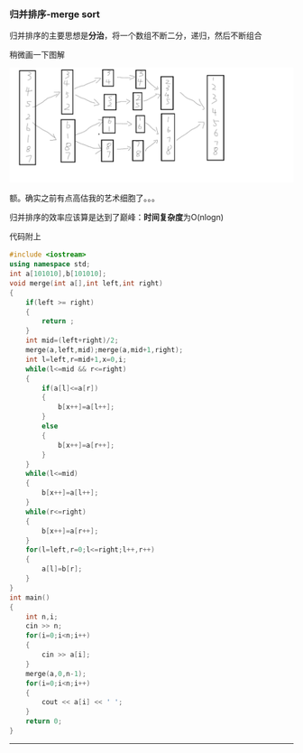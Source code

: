 ### 归并排序-merge sort ###

归并排序的主要思想是**分治**，将一个数组不断二分，递归，然后不断组合

稍微画一下图解

![归并图解](./picture\归并图解.png)

额。确实之前有点高估我的艺术细胞了。。。

归并排序的效率应该算是达到了巅峰：**时间复杂度**为O(nlogn)

代码附上

```c++
#include <iostream>
using namespace std;
int a[101010],b[101010];
void merge(int a[],int left,int right)
{
    if(left >= right)
    {
        return ;
    }
    int mid=(left+right)/2;
    merge(a,left,mid);merge(a,mid+1,right);
    int l=left,r=mid+1,x=0,i;
    while(l<=mid && r<=right)
    {
        if(a[l]<=a[r])
        {
            b[x++]=a[l++];
        }
        else
        {
            b[x++]=a[r++];
        }
    }
    while(l<=mid)
    {
        b[x++]=a[l++];
    }
    while(r<=right)
    {
        b[x++]=a[r++];
    }
    for(l=left,r=0;l<=right;l++,r++)
    {
        a[l]=b[r];
    }
}
int main()
{
    int n,i;
    cin >> n;
    for(i=0;i<n;i++)
    {
        cin >> a[i];
    }
    merge(a,0,n-1);
    for(i=0;i<n;i++)
    {
        cout << a[i] << ' ';
    }
    return 0;
}
```

-------------------------------------------------------------------------------------------------------------------------------